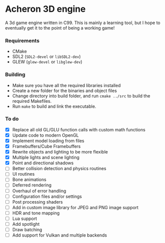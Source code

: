 # Acheron 3D engine
A 3d game engine written in C99. This is mainly a learning tool,
 but I hope to eventually get it to the point of being a working game!
### Requirements
- CMake
- SDL2 (`SDL2-devel` or `libSDL2-dev`)
- GLEW (`glew-devel` or `libglew-dev`)

### Building
- Make sure you have all the required libraries installed
- Create a new folder for the binaries and object files
- Change directory into build folder, and run `cmake ../src` to build the required Makefiles.
- Run `make` to build and link the executable.

### To do
- [X] Replace all old GL/GLU function calls with custom math functions
- [X] Update code to modern OpenGL
- [X] Implement model loading from files
- [X] Framebuffers/Cube Framebuffers
- [X] Rewrite objects and lighting to be more flexible
- [X] Multiple lights and scene lighting
- [X] Point and directional shadows
- [ ] Better collision detection and physics routines
- [ ] UI routines
- [ ] Bone animations
- [ ] Deferred rendering
- [ ] Overhaul of error handling
- [ ] Configuration files and/or settings
- [ ] Post processing shaders
- [ ] Add in custom image library for JPEG and PNG image support
- [ ] HDR and tone mapping
- [ ] Lua support
- [ ] Add spotlight
- [ ] Draw batching
- [ ] Add support for Vulkan and multiple backends
